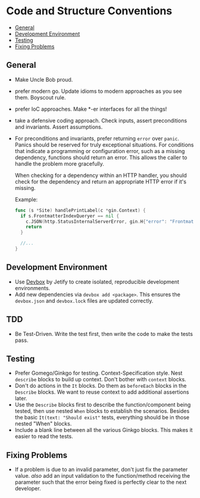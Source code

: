 # Code and Structure Conventions

<!--toc:start-->

- [General](#general)
- [Development Environment](#development-environment)
- [Testing](#testing)
- [Fixing Problems](#fixing-problems)
<!--toc:end-->

## General

- Make Uncle Bob proud.
- prefer modern go. Update idioms to modern approaches as you see them. Boyscout rule.
- prefer IoC approaches. Make \*-er interfaces for all the things!
- take a defensive coding approach. Check inputs, assert preconditions and invariants. Assert assumptions.
- For preconditions and invariants, prefer returning `error` over `panic`. Panics should be reserved for truly exceptional situations. For conditions that indicate a programming or configuration error, such as a missing dependency, functions should return an error. This allows the caller to handle the problem more gracefully.

  When checking for a dependency within an HTTP handler, you should check for the dependency and return an appropriate HTTP error if it's missing.

  Example:

  ```go
  func (s *Site) handlePrintLabel(c *gin.Context) {
    if s.FrontmatterIndexQueryer == nil {
      c.JSON(http.StatusInternalServerError, gin.H{"error": "Frontmatter index is not available"})
      return
    }

    //...
  }
  ```

## Development Environment

- Use [Devbox](https://www.jetpack.io/devbox/) by Jetify to create isolated, reproducible development environments.
- Add new dependencies via `devbox add <package>`. This ensures the `devbox.json` and `devbox.lock` files are updated correctly.

## TDD

- Be Test-Driven. Write the test first, then write the code to make the tests pass.

## Testing

- Prefer Gomego/Ginkgo for testing. Context-Specification style. Nest `describe` blocks to build up context. Don't bother with `context` blocks.
- Don't do actions in the `It` blocks. Do them as `beforeEach` blocks in the `Describe` blocks. We want to reuse context to add additional assertions later.
- Use the `Describe` blocks first to describe the function/component being tested, then use nested `When` blocks to establish the scenarios. Besides the basic `It(text: "Should exist"` tests, everything should be in those nested "When" blocks.
- Include a blank line between all the various Ginkgo blocks. This makes it easier to read the tests.

## Fixing Problems

- If a problem is due to an invalid parameter, don't just fix the parameter value. _also_ add an input validation to the function/method receiving the parameter such that the error being fixed is perfectly clear to the next developer.
